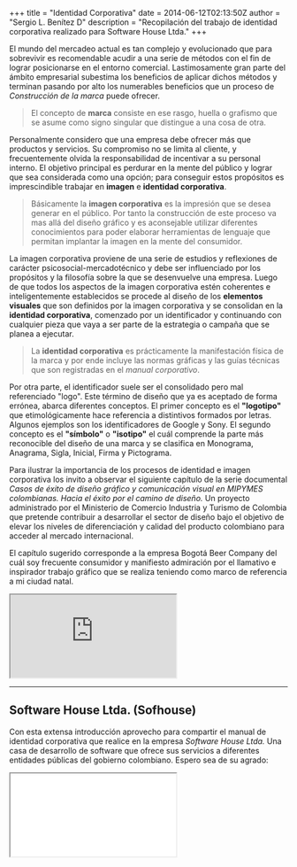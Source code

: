 +++
title = "Identidad Corporativa"
date = 2014-06-12T02:13:50Z
author = "Sergio L. Benítez D"
description = "Recopilación del trabajo de identidad corporativa realizado para Software House Ltda."
+++

El mundo del mercadeo actual es tan complejo y evolucionado que para sobrevivir es recomendable acudir a una serie de métodos con el fin de lograr posicionarse en el entorno comercial. Lastimosamente gran parte del ámbito empresarial subestima los beneficios de aplicar dichos métodos y terminan pasando por alto los numerables beneficios que un proceso de _Construcción de la marca_ puede ofrecer.

> El concepto de __marca__ consiste en ese rasgo, huella o grafismo que se asume como signo singular que distingue a una cosa de otra.

Personalmente considero que una empresa debe ofrecer más que productos y servicios. Su compromiso no se limita al cliente, y frecuentemente olvida la responsabilidad de incentivar a su personal interno. El objetivo principal es perdurar en la mente del público y lograr que sea considerada como una opción; para conseguir estos propósitos es imprescindible trabajar en __imagen__ e __identidad corporativa__.

> Básicamente la __imagen corporativa__ es la impresión que se desea generar en el público. Por tanto la construcción de este proceso va mas allá del diseño gráfico y es aconsejable utilizar diferentes conocimientos para poder elaborar herramientas de lenguaje que permitan implantar la imagen en la mente del consumidor.

La imagen corporativa proviene de una serie de estudios y reflexiones de carácter psicosocial-mercadotécnico y debe ser influenciado por los propósitos y la filosofía sobre la que se desenvuelve una empresa. Luego de que todos los aspectos de la imagen corporativa estén coherentes e inteligentemente establecidos se procede al diseño de los __elementos visuales__ que son definidos por la imagen corporativa y se consolidan en la __identidad corporativa__, comenzado por un identificador y continuando con cualquier pieza que vaya a ser parte de la estrategia o campaña que se planea a ejecutar.
> La __identidad corporativa__ es prácticamente la manifestación física de la marca y por ende incluye las normas gráficas y las guías técnicas que son registradas en el _manual corporativo_.

Por otra parte, el identificador suele ser el consolidado pero mal referenciado "logo". Este término de diseño que ya es aceptado de forma errónea, abarca diferentes conceptos. El primer concepto es el __"logotipo"__ que etimológicamente hace referencia a distintivos formados por letras. Algunos ejemplos son los identificadores de Google y Sony.
El segundo concepto es el __"símbolo"__ o __"isotipo"__ el cuál comprende la parte más reconocible del diseño de una marca y se clasifica en Monograma, Anagrama, Sigla, Inicial, Firma y Pictograma.

Para ilustrar la importancia de los procesos de identidad e imagen corporativa los invito a observar el siguiente capítulo de la serie documental _Casos de éxito de diseño gráfico y comunicación visual en MIPYMES colombianas. Hacia el éxito por el camino de diseño._ Un proyecto administrado por el Ministerio de Comercio Industria y Turismo de Colombia que pretende contribuir a desarrollar el sector de diseño bajo el objetivo de elevar los niveles de diferenciación y calidad del producto colombiano para acceder al mercado internacional.

El capítulo sugerido corresponde a la empresa Bogotá Beer Company del cuál soy frecuente consumidor y manifiesto admiración por el llamativo e inspirador trabajo gráfico que se realiza teniendo como marco de referencia a mi ciudad natal.

<iframe src="https://www.youtube.com/embed/HdwhntWOYuY"></iframe>

* * *

## Software House Ltda. (Sofhouse)

Con esta extensa introducción aprovecho para compartir el manual de identidad corporativa que realice en la empresa _Software House Ltda._ Una casa de desarrollo de software que ofrece sus servicios a diferentes entidades públicas del gobierno colombiano. Espero sea de su agrado:

<iframe src="/assets/pdf/mivc_sofhouse.pdf"></iframe>


